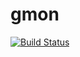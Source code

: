 # gmon
[![Build Status](https://cloud.drone.io/api/badges/hamburghammer/gmon/status.svg)](https://cloud.drone.io/hamburghammer/gmon)
